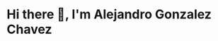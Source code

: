 # Hi there 👋, I'm Alejandro Gonzalez Chavez
<!--
[![GitHub followers](https://img.shields.io/github/followers/Gonzalez-Chavez-Alejandro?label=Follow&style=social)](https://github.com/Gonzalez-Chavez-Alejandro)
[![LinkedIn](https://img.shields.io/badge/LinkedIn-Connect-blue)](https://www.linkedin.com/in/alejandro-gonzalez-chavez/)

## 👨‍💻 About Me

I'm a software developer passionate about [your areas of interest, e.g., web development, data science, machine learning]. I enjoy creating innovative solutions and working on challenging projects. I'm always eager to learn new technologies and improve my skills.

- 🔭 I’m currently working on [your current project or job]
- 🌱 I’m currently learning [new technologies or tools you're learning]
- 👯 I’m looking to collaborate on [types of projects or with specific communities]
- 💬 Ask me about [areas where you can offer help or advice]
- 📫 How to reach me: [your email or other contact methods]
- ⚡ Fun fact: [an interesting or fun fact about you]

## 🛠️ Skills

- **Languages**: [e.g., JavaScript, Python, Java, C++]
- **Frameworks**: [e.g., React, Angular, Django, Spring Boot]
- **Tools**: [e.g., Git, Docker, Kubernetes]
- **Databases**: [e.g., MySQL, PostgreSQL, MongoDB]

## 🚀 Projects

Here are a few projects I've worked on:

### [Project 1 Name](https://github.com/Gonzalez-Chavez-Alejandro/project1)
- **Description**: A brief description of what the project does.
- **Technologies**: List the technologies used in the project.

### [Project 2 Name](https://github.com/Gonzalez-Chavez-Alejandro/project2)
- **Description**: A brief description of what the project does.
- **Technologies**: List the technologies used in the project.

### [Project 3 Name](https://github.com/Gonzalez-Chavez-Alejandro/project3)
- **Description**: A brief description of what the project does.
- **Technologies**: List the technologies used in the project.

## 📈 GitHub Stats

![Alejandro's GitHub stats](https://github-readme-stats.vercel.app/api?username=Gonzalez-Chavez-Alejandro&show_icons=true&theme=radical)

## 📫 Contact Me

- **Email**: [your-email@example.com]
- **LinkedIn**: [Alejandro Gonzalez Chavez](https://www.linkedin.com/in/alejandro-gonzalez-chavez/)
- **Twitter**: [@yourtwitterhandle](https://twitter.com/yourtwitterhandle)

Thanks for visiting my profile! Feel free to reach out if you want to connect or collaborate on a project.


**Gonzalez-Chavez-Alejandro/Gonzalez-Chavez-Alejandro** is a ✨ _special_ ✨ repository because its `README.md` (this file) appears on your GitHub profile.

Here are some ideas to get you started:

- 🔭 I’m currently working on ...
- 🌱 I’m currently learning ...
- 👯 I’m looking to collaborate on ...
- 🤔 I’m looking for help with ...
- 💬 Ask me about ...
- 📫 How to reach me: ...
- 😄 Pronouns: ...
- ⚡ Fun fact: ...
-->
